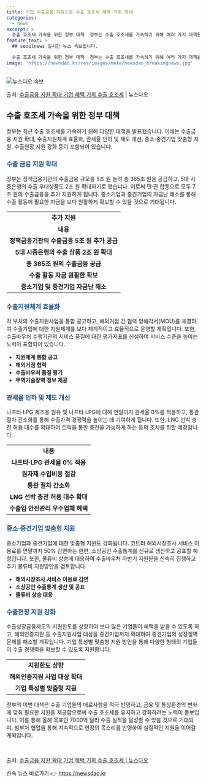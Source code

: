 ```yaml
---
title: 기업 수출금융 지원으로 수출 호조세 혜택 기회 확대
categories:
  - News
excerpt: >
  수출 호조세 가속을 위한 정부 대책  정부는 수출 호조세를 가속하기 위해 여러 가지 대책을 발표했습니다. 이…
feature_text: >
  ## seoulnews 실시간 뉴스 속보입니다.

  수출 호조세 가속을 위한 정부 대책  정부는 수출 호조세를 가속하기 위해 여러 가지 대책을 발표했습니다. 이…
image: 'https://newsdao.kr/res/images/meta/newsdao_breakingnews.jpg'
---
```


![뉴스다오 속보](https://newsdao.kr/res/images/meta/newsdao_breakingnews.jpg)

<p>출처: <a href="https://newsdao.kr/4031" rel="dofollow">수출금융 지원 확대 기업 혜택 기회 수출 호조세</a> | 뉴스다오</p>

<h2 data-ke-size="size26">수출 호조세 가속을 위한 정부 대책</h2>
<p data-ke-size="size16">정부는 최근 수출 호조세를 가속하기 위해 다양한 대책을 발표했습니다. 이에는 수출금융 지원 확대, 수출지원체계 효율화, 관세율 인하 및 제도 개선, 중소·중견기업 맞춤형 지원, 수출현장 지원 강화 등이 포함되어 있습니다.</p>

<h3><b><span style="color: #1a5490;">수출 금융 지원 확대</span></b></h3>
<p data-ke-size="size16">정부는 정책금융기관의 수출금융 규모를 5조 원 늘려 총 365조 원을 공급하고, 5대 시중은행의 수출 우대상품도 2조 원 확대하기로 했습니다. 이로써 민·관 합동으로 모두 7조 원의 수출금융을 추가 지원하게 됩니다. 중소기업과 중견기업의 자금난 해소를 통해 수출 활동에 필요한 자금을 보다 원활하게 확보할 수 있을 것으로 기대됩니다.</p>
<table>
  <tr>
    <td style="text-align: center; height: 17px;"><b>추가 지원</b></td>
  </tr>
  <tr>
    <td style="text-align: center; height: 17px;"><b>내용</b></td>
  </tr>
  <tr>
    <td style="text-align: center; height: 17px;"><b>정책금융기관의 수출금융 5조 원 추가 공급</b></td>
  </tr>
  <tr>
    <td style="text-align: center; height: 17px;"><b>5대 시중은행의 수출 상품 2조 원 확대</b></td>
  </tr>
  <tr>
    <td style="text-align: center; height: 17px;"><b>총 365조 원의 수출금융 공급</b></td>
  </tr>
  <tr>
    <td style="text-align: center; height: 17px;"><b>수출 활동 자금 원활한 확보</b></td>
  </tr>
  <tr>
    <td style="text-align: center; height: 17px;"><b>중소기업 및 중견기업 자금난 해소</b></td>
  </tr>
</table>

<h3><b><span style="color: #1a5490;">수출지원체계 효율화</span></b></h3>
<p data-ke-size="size16">각 부처의 수출지원사업을 통합 공고하고, 해외거점 간 협력 양해각서(MOU)를 체결하여 수출기업에 대한 지원체계를 보다 체계적이고 효율적으로 운영할 계획입니다. 또한, 수출바우처 수행기관의 서비스 품질에 대한 평가지표를 신설하여 서비스 수준을 높이는 노력이 포함되어 있습니다.</p>
<ul>
  <li><b>지원체계 통합 공고</b></li>
  <li><b>해외거점 협력</b></li>
  <li><b>수출바우처 품질 평가</b></li>
  <li><b>무역기술장벽 정보 제공</b></li>
</ul>

<h3><b><span style="color: #1a5490;">관세율 인하 및 제도 개선</span></b></h3>
<p data-ke-size="size16">나프타·LPG 제조용 원유 및 나프타·LPG에 대해 연말까지 관세율 0%를 적용하고, 통관 절차 간소화를 통해 수출가격 경쟁력을 높이는 데 기여하게 됩니다. 또한, LNG 선박 충전 허용 대수를 확대하여 트럭을 통한 충전을 가능하게 하는 등의 조치를 취할 예정입니다.</p>
<table>
  <tr>
    <td style="text-align: center; height: 17px;"><b>내용</b></td>
  </tr>
  <tr>
    <td style="text-align: center; height: 17px;"><b>나프타·LPG 관세율 0% 적용</b></td>
  </tr>
  <tr>
    <td style="text-align: center; height: 17px;"><b>원자재 수입비용 절감</b></td>
  </tr>
  <tr>
    <td style="text-align: center; height: 17px;"><b>통관 절차 간소화</b></td>
  </tr>
  <tr>
    <td style="text-align: center; height: 17px;"><b>LNG 선박 충전 허용 대수 확대</b></td>
  </tr>
  <tr>
    <td style="text-align: center; height: 17px;"><b>수출입 안전관리 우수업체 혜택</b></td>
  </tr>
</table>

<h3><b><span style="color: #1a5490;">중소·중견기업 맞춤형 지원</span></b></h3>
<p data-ke-size="size16">중소기업과 중견기업에 대한 맞춤형 지원도 강화됩니다. 코트라 해외시장조사 서비스 이용료를 연말까지 50% 감면하는 한편, 소상공인 수출통계를 신규로 생산하고 공표할 예정입니다. 또한, 물류비 상승에 대응하여 수출바우처 하반기 지원분을 신속히 집행하고 추가 물류비 지원방안을 검토합니다.</p>
<ul>
  <li><b>해외시장조사 서비스 이용료 감면</b></li>
  <li><b>소상공인 수출통계 생산 및 공표</b></li>
  <li><b>물류비 상승 대응</b></li>
</ul>

<h3><b><span style="color: #1a5490;">수출현장 지원 강화</span></b></h3>
<p data-ke-size="size16">수출성장금융제도의 지원한도를 상향하여 보다 많은 기업들이 혜택을 받을 수 있도록 하고, 해외인증지원 등 수출지원사업 대상을 중견기업까지 확대하여 중견기업의 성장절벽 문제를 해소할 계획입니다. 기업 특성별 맞춤형 지원 방안을 통해 다양한 형태의 기업들이 수출 경쟁력을 확보할 수 있도록 지원합니다.</p>
<table>
  <tr>
    <td style="text-align: center; height: 17px;"><b>지원한도 상향</b></td>
  </tr>
  <tr>
    <td style="text-align: center; height: 17px;"><b>해외인증지원 사업 대상 확대</b></td>
  </tr>
  <tr>
    <td style="text-align: center; height: 17px;"><b>기업 특성별 맞춤형 지원</b></td>
  </tr>
</table>

<p data-ke-size="size16">정부의 이번 대책은 수출 기업들의 애로사항을 적극 반영하고, 금융 및 통상환경의 변화에 맞춰 필요한 지원을 제공함으로써 수출 호조세를 유지하고 강화하려는 노력이 돋보입니다. 이를 통해 올해 목표인 7000억 달러 수출 실적을 달성할 수 있을 것으로 기대되며, 범부처 협업을 통해 지속적으로 현장의 목소리를 반영하여 실질적인 지원을 이어갈 계획입니다.</p>

<p data-ke-size="size16">&nbsp;</p>

출처: <a href="https://newsdao.kr/4031">수출금융 지원 확대 기업 혜택 기회 수출 호조세 | 뉴스다오</a> 

신속 뉴스 바로가기 👉 <a href="https://newsdao.kr" rel="dofollow">https://newsdao.kr</a>


